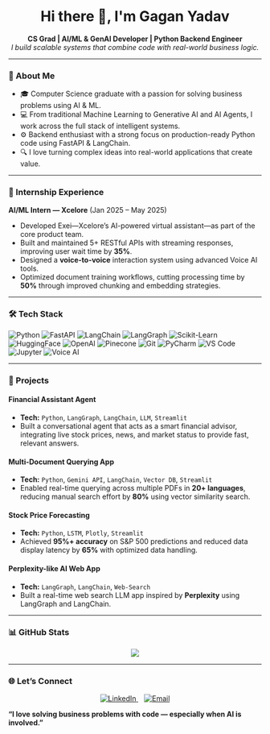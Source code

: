 <h1 align="center">Hi there 👋, I'm Gagan Yadav</h1>
<p align="center">
  <b>CS Grad | AI/ML & GenAI Developer | Python Backend Engineer</b><br>
  <i>I build scalable systems that combine code with real-world business logic.</i>
</p>

---

### 🧠 About Me
- 🎓 Computer Science graduate with a passion for solving business problems using AI & ML.
- 💻 From traditional Machine Learning to Generative AI and AI Agents, I work across the full stack of intelligent systems.
- ⚙️ Backend enthusiast with a strong focus on production-ready Python code using FastAPI & LangChain.
- 🔍 I love turning complex ideas into real-world applications that create value.

---

### 🚀 Internship Experience
**AI/ML Intern — Xcelore** (Jan 2025 – May 2025)
- Developed Exei—Xcelore’s AI-powered virtual assistant—as part of the core product team.
- Built and maintained 5+ RESTful APIs with streaming responses, improving user wait time by **35%**.
- Designed a **voice-to-voice** interaction system using advanced Voice AI tools.
- Optimized document training workflows, cutting processing time by **50%** through improved chunking and embedding strategies.

---

### 🛠️ Tech Stack
![Python](https://img.shields.io/badge/Python-3776AB?style=for-the-badge&logo=python&logoColor=white)
![FastAPI](https://img.shields.io/badge/FastAPI-005571?style=for-the-badge&logo=fastapi&logoColor=white)
![LangChain](https://img.shields.io/badge/LangChain-000000?style=for-the-badge&logo=langchain&logoColor=white)
![LangGraph](https://img.shields.io/badge/LangGraph-blueviolet?style=for-the-badge)
![Scikit-Learn](https://img.shields.io/badge/Scikit--Learn-F7931E?style=for-the-badge&logo=scikit-learn&logoColor=white)
![HuggingFace](https://img.shields.io/badge/HuggingFace-FFD21F?style=for-the-badge&logo=huggingface&logoColor=black)
![OpenAI](https://img.shields.io/badge/OpenAI-412991?style=for-the-badge&logo=openai&logoColor=white)
![Pinecone](https://img.shields.io/badge/Pinecone-45a29e?style=for-the-badge&logo=pinecone&logoColor=white)
![Git](https://img.shields.io/badge/Git-F05032?style=for-the-badge&logo=git&logoColor=white)
![PyCharm](https://img.shields.io/badge/PyCharm-000000?style=for-the-badge&logo=pycharm&logoColor=white)
![VS Code](https://img.shields.io/badge/VS_Code-007ACC?style=for-the-badge&logo=visual-studio-code&logoColor=white)
![Jupyter](https://img.shields.io/badge/Jupyter-F37626?style=for-the-badge&logo=jupyter&logoColor=white)
![Voice AI](https://img.shields.io/badge/Voice%20AI-5271FF?style=for-the-badge)


---

### 💼 Projects

#### Financial Assistant Agent
- **Tech:** `Python`, `LangGraph`, `LangChain`, `LLM`, `Streamlit`
- Built a conversational agent that acts as a smart financial advisor, integrating live stock prices, news, and market status to provide fast, relevant answers.

#### Multi-Document Querying App
- **Tech:** `Python`, `Gemini API`, `LangChain`, `Vector DB`, `Streamlit`
- Enabled real-time querying across multiple PDFs in **20+ languages**, reducing manual search effort by **80%** using vector similarity search.

#### Stock Price Forecasting
- **Tech:** `Python`, `LSTM`, `Plotly`, `Streamlit`
- Achieved **95%+ accuracy** on S&P 500 predictions and reduced data display latency by **65%** with optimized data handling.

#### Perplexity-like AI Web App 
- **Tech:** `LangGraph`, `LangChain`, `Web-Search`
- Built a real-time web search LLM app inspired by **Perplexity** using LangGraph and LangChain. 

---

### 📊 GitHub Stats
<p align="center">
  <img src="https://github-readme-stats.vercel.app/api?username=gagan-yadav&show_icons=true&theme=radical" />
</p>

---

### 🌐 Let’s Connect
<p align="center">
  <a href="https://www.linkedin.com/in/gagan-yadav-882932231/" target="_blank">
    <img src="https://img.shields.io/badge/LinkedIn-Gagan_Yadav-0077B5?style=for-the-badge&logo=linkedin&logoColor=white" alt="LinkedIn"/>
  </a>
  &nbsp;&nbsp;
  <a href="mailto:gaganyadav2209@gmail.com">
    <img src="https://img.shields.io/badge/Email-gaganyadav2209@gmail.com-D14836?style=for-the-badge&logo=gmail&logoColor=white" alt="Email"/>
  </a>
</p>

<p><b>“I love solving business problems with code — especially when AI is involved.”</b></p>
